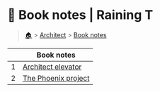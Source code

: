 # 👶 Book notes  | Raining T

> [🏠](/) > [Architect](/architect) > [Book notes](/architect/book-notes)

<table><thead><tr><th></th><th>Book notes</th></tr></thead><tbody><tr><td>1</td><td><a href="/architect/book-notes/Architect-elevator">Architect elevator</a></td></tr><tr><td>2</td><td><a href="/architect/book-notes/The-Phoenix-project">The Phoenix project</a></td></tr></tbody></table>

